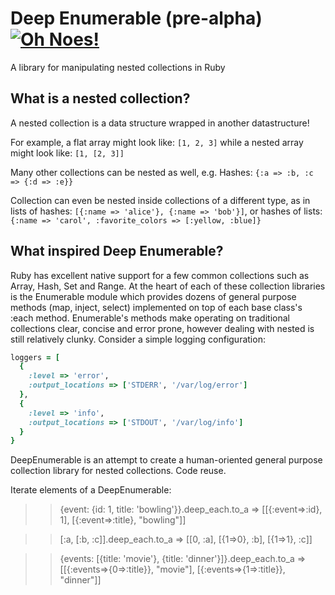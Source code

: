 Deep Enumerable (pre-alpha) [![Oh Noes!](https://travis-ci.org/dgopstein/deep_enumerable.png?branch=master)](https://travis-ci.org/dgopstein/deep_enumerable)
===============

A library for manipulating nested collections in Ruby

## What is a nested collection?
A nested collection is a data structure wrapped in another datastructure!

For example, a flat array might look like: `[1, 2, 3]` while a nested array might look like: `[1, [2, 3]]`

Many other collections can be nested as well, e.g. Hashes: `{:a => :b, :c => {:d => :e}}`

Collection can even be nested inside collections of a different type, as in lists of hashes: `[{:name => 'alice'}, {:name => 'bob'}]`, or hashes of lists: `{:name => 'carol', :favorite_colors => [:yellow, :blue]}`

## What inspired Deep Enumerable?

Ruby has excellent native support for a few common collections such as Array, Hash, Set and Range. At the heart of each of these collection libraries is the Enumerable module which provides dozens of general purpose methods (map, inject, select) implemented on top of each base class's :each method. Enumerable's methods make operating on traditional collections clear, concise and error prone, however dealing with nested is still relatively clunky. Consider a simple logging configuration:

```ruby
loggers = [
  {
    :level => 'error',
    :output_locations => ['STDERR', '/var/log/error']
  },
  {
    :level => 'info',
    :output_locations => ['STDOUT', '/var/log/info']
  }
}
```

DeepEnumerable is an attempt to create a human-oriented general purpose collection library for nested collections. Code reuse.



Iterate elements of a DeepEnumerable:
>> {event: {id: 1, title: 'bowling'}}.deep_each.to_a
=> [[{:event=>:id}, 1], [{:event=>:title}, "bowling"]]

>> [:a, [:b, :c]].deep_each.to_a
=> [[0, :a], [{1=>0}, :b], [{1=>1}, :c]]

>> {events: [{title: 'movie'}, {title: 'dinner'}]}.deep_each.to_a
=> [[{:events=>{0=>:title}}, "movie"], [{:events=>{1=>:title}}, "dinner"]]
